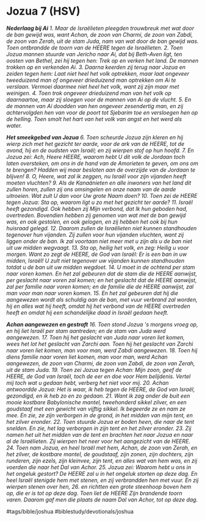 # Jozua 7 (HSV)
***Nederlaag bij Ai***
*1. Maar de Israëlieten pleegden trouwbreuk met wat door de ban gewijd was, want Achan, de zoon van Charmi, de zoon van Zabdi, de zoon van Zerah, uit de stam Juda, nam van wat door de ban gewijd was. Toen ontbrandde de toorn van de HEERE tegen de Israëlieten.*
*2. Toen Jozua mannen stuurde van Jericho naar Ai, dat bij Beth-Aven ligt, ten oosten van Bethel, zei hij tegen hen: Trek op en verken het land. De mannen trokken op en verkenden Ai.*
*3. Daarna keerden zij terug naar Jozua en zeiden tegen hem: Laat niet heel het volk optrekken, maar laat ongeveer tweeduizend man of ongeveer drieduizend man optrekken om Ai te verslaan. Vermoei daarmee niet heel het volk, want zij zijn maar met weinigen.*
*4. Toen trok ongeveer drieduizend man van het volk op daarnaartoe, maar zij sloegen voor de mannen van Ai op de vlucht.*
*5. En de mannen van Ai doodden van hen ongeveer zesendertig man, en zij achtervolgden hen van voor de poort tot Sjebarim toe en versloegen hen op de helling. Toen smolt het hart van het volk van angst en het werd als water.*

***Het smeekgebed van Jozua***
*6. Toen scheurde Jozua zijn kleren en hij wierp zich met het gezicht ter aarde, voor de ark van de HEERE, tot de avond, hij en de oudsten van Israël; en zij wierpen stof op hun hoofd.*
*7. En Jozua zei: Ach, Heere HEERE, waarom hebt U dit volk de Jordaan toch laten oversteken, om ons in de hand van de Amorieten te geven, om ons om te brengen? Hadden wij maar besloten aan de overzijde van de Jordaan te blijven!*
*8. O, Heere, wat zal ik zeggen, nu Israël voor zijn vijanden heeft moeten vluchten?*
*9. Als de Kanaänieten en alle inwoners van het land dit zullen horen, zullen zij ons omsingelen en onze naam van de aarde uitroeien. Wat zult U dan voor Uw grote Naam doen?*
*10. Toen zei de HEERE tegen Jozua: Sta op, waarom ligt u zo met het gezicht ter aarde?*
*11. Israël heeft gezondigd. Ook hebben zij Mijn verbond, dat Ik hun geboden had, overtreden. Bovendien hebben zij genomen van wat met de ban gewijd was, en ook gestolen, en ook gelogen, en zij hebben het ook bij hun huisraad gelegd.*
*12. Daarom zullen de Israëlieten niet kunnen standhouden tegenover hun vijanden. Zij zullen voor hun vijanden vluchten, want zij liggen onder de ban. Ik zal voortaan niet meer met u zijn als u de ban niet uit uw midden wegvaagt.*
*13. Sta op, heilig het volk, en zeg: Heilig u voor morgen. Want zo zegt de HEERE, de God van Israël: Er is een ban in uw midden, Israël! U zult niet tegenover uw vijanden kunnen standhouden totdat u de ban uit uw midden wegdoet.*
*14. U moet in de ochtend per stam naar voren komen. En het zal gebeuren dat de stam die de HEERE aanwijst, per geslacht naar voren zal komen; en het geslacht dat de HEERE aanwijst, zal per familie naar voren komen; en de familie die de HEERE aanwijst, zal man voor man naar voren komen.*
*15. En het zal gebeuren dat hij die aangewezen wordt als schuldig aan de ban, met vuur verbrand zal worden, hij en alles wat hij heeft, omdat hij het verbond van de HEERE overtreden heeft en omdat hij een schandelijke daad in Israël gedaan heeft.*

***Achan aangewezen en gestraft***
*16. Toen stond Jozua 's morgens vroeg op, en hij liet Israël per stam aantreden; en de stam van Juda werd aangewezen.*
*17. Toen hij het geslacht van Juda naar voren liet komen, wees het lot het geslacht van Zarchi aan. Toen hij het geslacht van Zarchi naar voren liet komen, man voor man, werd Zabdi aangewezen.*
*18. Toen hij diens familie naar voren liet komen, man voor man, werd Achan aangewezen, de zoon van Charmi, de zoon van Zabdi, de zoon van Zerah, uit de stam Juda.*
*19. Toen zei Jozua tegen Achan: Mijn zoon, geef de HEERE, de God van Israël, toch de eer en doe voor Hem belijdenis. Vertel mij toch wat u gedaan hebt, verberg het niet voor mij.*
*20. Achan antwoordde Jozua: Het is waar, ík heb tegen de HEERE, de God van Israël, gezondigd, en ik heb zo en zo gedaan.*
*21. Want ik zag onder de buit een mooie kostbare Babylonische mantel, tweehonderd sikkel zilver, en een goudstaaf met een gewicht van vijftig sikkel. Ik begeerde ze en nam ze mee. En zie, ze zijn verborgen in de grond, in het midden van mijn tent, en het zilver eronder.*
*22. Toen stuurde Jozua er boden heen, die naar de tent snelden. En zie, het lag verborgen in zijn tent en het zilver eronder.*
*23. Zij namen het uit het midden van de tent en brachten het naar Jozua en naar al de Israëlieten. Zij wierpen het neer voor het aangezicht van de HEERE.*
*24. Toen nam Jozua, en heel Israël met hem, Achan, de zoon van Zerah, en het zilver, de kostbare mantel, de goudstaaf, zijn zonen, zijn dochters, zijn runderen, zijn ezels, zijn kleinvee, zijn tent, en alles wat van hem was, en zij voerden die naar het Dal van Achor.*
*25. Jozua zei: Waarom hebt u ons in het ongeluk gestort? De HEERE zal u in het ongeluk storten op deze dag. En heel Israël stenigde hem met stenen, en zij verbrandden hen met vuur. En zij wierpen stenen over hen,*
*26. en richtten een grote steenhoop boven hem op, die er is tot op deze dag. Toen liet de HEERE Zijn brandende toorn varen. Daarom gaf men die plaats de naam Dal van Achor, tot op deze dag.*

#tags/bible/joshua
#biblestudy/devotionals/joshua
